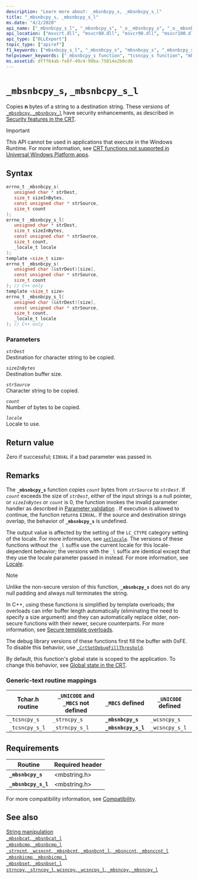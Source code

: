 ```yaml
---
description: "Learn more about: _mbsnbcpy_s, _mbsnbcpy_s_l"
title: "_mbsnbcpy_s, _mbsnbcpy_s_l"
ms.date: "4/2/2020"
api_name: ["_mbsnbcpy_s_l", "_mbsnbcpy_s", "_o__mbsnbcpy_s", "_o__mbsnbcpy_s_l"]
api_location: ["msvcrt.dll", "msvcr80.dll", "msvcr90.dll", "msvcr100.dll", "msvcr100_clr0400.dll", "msvcr110.dll", "msvcr110_clr0400.dll", "msvcr120.dll", "msvcr120_clr0400.dll", "ucrtbase.dll", "api-ms-win-crt-multibyte-l1-1-0.dll", "api-ms-win-crt-private-l1-1-0.dll"]
api_type: ["DLLExport"]
topic_type: ["apiref"]
f1_keywords: ["mbsnbcpy_s_l", "_mbsnbcpy_s", "mbsnbcpy_s", "_mbsnbcpy_s_l"]
helpviewer_keywords: ["_mbsnbcpy_s function", "tcsncpy_s function", "mbsnbcpy_s_l function", "_tcsncpy_s_l function", "mbsnbcpy_s function", "tcsncpy_s_l function", "_mbsnbcpy_s_l function", "_tcsncpy_s function"]
ms.assetid: dfff64ab-fe6f-49c4-99ba-75014e2b0cd6
---
```

# `_mbsnbcpy_s`, `_mbsnbcpy_s_l`

Copies **n** bytes of a string to a destination string. These versions of [`_mbsnbcpy`, `_mbsnbcpy_l`](mbsnbcpy-mbsnbcpy-l.md) have security enhancements, as described in [Security features in the CRT](../security-features-in-the-crt.md).

> [!IMPORTANT]
> This API cannot be used in applications that execute in the Windows Runtime. For more information, see [CRT functions not supported in Universal Windows Platform apps](../../cppcx/crt-functions-not-supported-in-universal-windows-platform-apps.md).

## Syntax

```C
errno_t _mbsnbcpy_s(
   unsigned char * strDest,
   size_t sizeInBytes,
   const unsigned char * strSource,
   size_t count
);
errno_t _mbsnbcpy_s_l(
   unsigned char * strDest,
   size_t sizeInBytes,
   const unsigned char * strSource,
   size_t count,
   _locale_t locale
);
template <size_t size>
errno_t _mbsnbcpy_s(
   unsigned char (&strDest)[size],
   const unsigned char * strSource,
   size_t count
); // C++ only
template <size_t size>
errno_t _mbsnbcpy_s_l(
   unsigned char (&strDest)[size],
   const unsigned char * strSource,
   size_t count,
   _locale_t locale
); // C++ only
```

### Parameters

*`strDest`*\
Destination for character string to be copied.

*`sizeInBytes`*\
Destination buffer size.

*`strSource`*\
Character string to be copied.

*`count`*\
Number of bytes to be copied.

*`locale`*\
Locale to use.

## Return value

Zero if successful; `EINVAL` if a bad parameter was passed in.

## Remarks

The **`_mbsnbcpy_s`** function copies *`count`* bytes from *`strSource`* to *`strDest`*. If *`count`* exceeds the size of *`strDest`*, either of the input strings is a null pointer, or *`sizeInBytes`* or *`count`* is 0, the function invokes the invalid parameter handler as described in [Parameter validation](../parameter-validation.md) . If execution is allowed to continue, the function returns `EINVAL`. If the source and destination strings overlap, the behavior of **`_mbsnbcpy_s`** is undefined.

The output value is affected by the setting of the `LC_CTYPE` category setting of the locale. For more information, see [`setlocale`](setlocale-wsetlocale.md). The versions of these functions without the `_l` suffix use the current locale for this locale-dependent behavior; the versions with the `_l` suffix are identical except that they use the locale parameter passed in instead. For more information, see [Locale](../locale.md).

> [!NOTE]
> Unlike the non-secure version of this function, **`_mbsnbcpy_s`** does not do any null padding and always null terminates the string.

In C++, using these functions is simplified by template overloads; the overloads can infer buffer length automatically (eliminating the need to specify a size argument) and they can automatically replace older, non-secure functions with their newer, secure counterparts. For more information, see [Secure template overloads](../secure-template-overloads.md).

The debug library versions of these functions first fill the buffer with 0xFE. To disable this behavior, use [`_CrtSetDebugFillThreshold`](crtsetdebugfillthreshold.md).

By default, this function's global state is scoped to the application. To change this behavior, see [Global state in the CRT](../global-state.md).

### Generic-text routine mappings

|Tchar.h routine|`_UNICODE` and `_MBCS` not defined|`_MBCS` defined|`_UNICODE` defined|
|---------------------|--------------------------------------|--------------------|-----------------------|
|`_tcsncpy_s`|`_strncpy_s`|**`_mbsnbcpy_s`**|`_wcsncpy_s`|
|`_tcsncpy_s_l`|`_strncpy_s_l`|**`_mbsnbcpy_s_l`**|`_wcsncpy_s_l`|

## Requirements

|Routine|Required header|
|-------------|---------------------|
|**`_mbsnbcpy_s`**|\<mbstring.h>|
|**`_mbsnbcpy_s_l`**|\<mbstring.h>|

For more compatibility information, see [Compatibility](../compatibility.md).

## See also

[String manipulation](../string-manipulation-crt.md)\
[`_mbsnbcat`, `_mbsnbcat_l`](mbsnbcat-mbsnbcat-l.md)\
[`_mbsnbcmp`, `_mbsnbcmp_l`](mbsnbcmp-mbsnbcmp-l.md)\
[`_strncnt`, `_wcsncnt`, `_mbsnbcnt`, `_mbsnbcnt_l`, `_mbsnccnt`, `_mbsnccnt_l`](strncnt-wcsncnt-mbsnbcnt-mbsnbcnt-l-mbsnccnt-mbsnccnt-l.md)\
[`_mbsnbicmp`, `_mbsnbicmp_l`](mbsnbicmp-mbsnbicmp-l.md)\
[`_mbsnbset`, `_mbsnbset_l`](mbsnbset-mbsnbset-l.md)\
[`strncpy`, `_strncpy_l`, `wcsncpy`, `_wcsncpy_l`, `_mbsncpy`, `_mbsncpy_l`](strncpy-strncpy-l-wcsncpy-wcsncpy-l-mbsncpy-mbsncpy-l.md)
